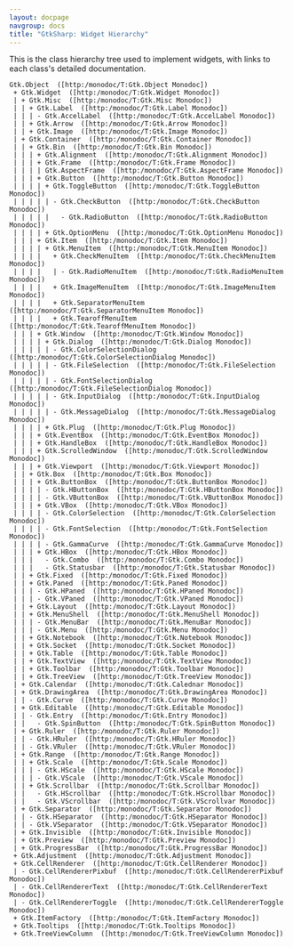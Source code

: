 ```yaml
---
layout: docpage
navgroup: docs
title: "GtkSharp: Widget Hierarchy"
---
```


This is the class hierarchy tree used to implement widgets, with links to each class's detailed documentation.

    Gtk.Object  ([http:/monodoc/T:Gtk.Object Monodoc])
     + Gtk.Widget  ([http:/monodoc/T:Gtk.Widget Monodoc])
     | + Gtk.Misc  ([http:/monodoc/T:Gtk.Misc Monodoc])
     | | + Gtk.Label  ([http:/monodoc/T:Gtk.Label Monodoc])
     | | | - Gtk.AccelLabel  ([http:/monodoc/T:Gtk.AccelLabel Monodoc])
     | | + Gtk.Arrow  ([http:/monodoc/T:Gtk.Arrow Monodoc])
     | | + Gtk.Image  ([http:/monodoc/T:Gtk.Image Monodoc])
     | + Gtk.Container  ([http:/monodoc/T:Gtk.Container Monodoc])
     | | + Gtk.Bin  ([http:/monodoc/T:Gtk.Bin Monodoc])
     | | | + Gtk.Alignment  ([http:/monodoc/T:Gtk.Alignment Monodoc])
     | | | + Gtk.Frame  ([http:/monodoc/T:Gtk.Frame Monodoc])
     | | | | Gtk.AspectFrame  ([http:/monodoc/T:Gtk.AspectFrame Monodoc])
     | | | + Gtk.Button  ([http:/monodoc/T:Gtk.Button Monodoc])
     | | | | + Gtk.ToggleButton  ([http:/monodoc/T:Gtk.ToggleButton Monodoc])
     | | | | | - Gtk.CheckButton  ([http:/monodoc/T:Gtk.CheckButton Monodoc])
     | | | | |   - Gtk.RadioButton  ([http:/monodoc/T:Gtk.RadioButton Monodoc])
     | | | | + Gtk.OptionMenu  ([http:/monodoc/T:Gtk.OptionMenu Monodoc])
     | | | + Gtk.Item  ([http:/monodoc/T:Gtk.Item Monodoc])
     | | | | + Gtk.MenuItem  ([http:/monodoc/T:Gtk.MenuItem Monodoc])
     | | | |   + Gtk.CheckMenuItem  ([http:/monodoc/T:Gtk.CheckMenuItem Monodoc])
     | | | |   | - Gtk.RadioMenuItem  ([http:/monodoc/T:Gtk.RadioMenuItem Monodoc])
     | | | |   + Gtk.ImageMenuItem  ([http:/monodoc/T:Gtk.ImageMenuItem Monodoc])
     | | | |   + Gtk.SeparatorMenuItem  ([http:/monodoc/T:Gtk.SeparatorMenuItem Monodoc])
     | | | |   + Gtk.TearoffMenuItem  ([http:/monodoc/T:Gtk.TearoffMenuItem Monodoc])
     | | | + Gtk.Window  ([http:/monodoc/T:Gtk.Window Monodoc])
     | | | | + Gtk.Dialog  ([http:/monodoc/T:Gtk.Dialog Monodoc])
     | | | | | - Gtk.ColorSelectionDialog  ([http:/monodoc/T:Gtk.ColorSelectionDialog Monodoc])
     | | | | | - Gtk.FileSelection  ([http:/monodoc/T:Gtk.FileSelection Monodoc])
     | | | | | - Gtk.FontSelectionDialog  ([http:/monodoc/T:Gtk.FileSelectionDialog Monodoc])
     | | | | | - Gtk.InputDialog  ([http:/monodoc/T:Gtk.InputDialog Monodoc])
     | | | | | - Gtk.MessageDialog  ([http:/monodoc/T:Gtk.MessageDialog Monodoc])
     | | | | + Gtk.Plug  ([http:/monodoc/T:Gtk.Plug Monodoc])
     | | | + Gtk.EventBox  ([http:/monodoc/T:Gtk.EventBox Monodoc])
     | | | + Gtk.HandleBox  ([http:/monodoc/T:Gtk.HandleBox Monodoc])
     | | | + Gtk.ScrolledWindow  ([http:/monodoc/T:Gtk.ScrolledWindow Monodoc])
     | | | + Gtk.Viewport  ([http:/monodoc/T:Gtk.Viewport Monodoc])
     | | + Gtk.Box  ([http:/monodoc/T:Gtk.Box Monodoc])
     | | | + Gtk.ButtonBox  ([http:/monodoc/T:Gtk.ButtonBox Monodoc])
     | | | | - Gtk.HButtonBox  ([http:/monodoc/T:Gtk.HButtonBox Monodoc])
     | | | | - Gtk.VButtonBox  ([http:/monodoc/T:Gtk.VButtonBox Monodoc])
     | | | + Gtk.VBox  ([http:/monodoc/T:Gtk.VBox Monodoc])
     | | | | - Gtk.ColorSelection  ([http:/monodoc/T:Gtk.ColorSelection Monodoc])
     | | | | - Gtk.FontSelection  ([http:/monodoc/T:Gtk.FontSelection Monodoc])
     | | | | - Gtk.GammaCurve  ([http:/monodoc/T:Gtk.GammaCurve Monodoc])
     | | | + Gtk.HBox  ([http:/monodoc/T:Gtk.HBox Monodoc])
     | | |   - Gtk.Combo  ([http:/monodoc/T:Gtk.Combo Monodoc])
     | | |   - Gtk.Statusbar  ([http:/monodoc/T:Gtk.Statusbar Monodoc])
     | | + Gtk.Fixed  ([http:/monodoc/T:Gtk.Fixed Monodoc])
     | | + Gtk.Paned  ([http:/monodoc/T:Gtk.Paned Monodoc])
     | | | - Gtk.HPaned  ([http:/monodoc/T:Gtk.HPaned Monodoc])
     | | | - Gtk.VPaned  ([http:/monodoc/T:Gtk.VPaned Monodoc])
     | | + Gtk.Layout  ([http:/monodoc/T:Gtk.Layout Monodoc])
     | | + Gtk.MenuShell  ([http:/monodoc/T:Gtk.MenuShell Monodoc])
     | | | - Gtk.MenuBar  ([http:/monodoc/T:Gtk.MenuBar Monodoc])
     | | | - Gtk.Menu  ([http:/monodoc/T:Gtk.Menu Monodoc])
     | | + Gtk.Notebook  ([http:/monodoc/T:Gtk.Notebook Monodoc])
     | | + Gtk.Socket  ([http:/monodoc/T:Gtk.Socket Monodoc])
     | | + Gtk.Table  ([http:/monodoc/T:Gtk.Table Monodoc])
     | | + Gtk.TextView  ([http:/monodoc/T:Gtk.TextView Monodoc])
     | | + Gtk.Toolbar  ([http:/monodoc/T:Gtk.Toolbar Monodoc])
     | | + Gtk.TreeView  ([http:/monodoc/T:Gtk.TreeView Monodoc])
     | + Gtk.Calendar  ([http:/monodoc/T:Gtk.Calednar Monodoc])
     | + Gtk.DrawingArea  ([http:/monodoc/T:Gtk.DrawingArea Monodoc])
     | | - Gtk.Curve  ([http:/monodoc/T:Gtk.Curve Monodoc])
     | + Gtk.Editable  ([http:/monodoc/T:Gtk.Editable Monodoc])
     | | - Gtk.Entry  ([http:/monodoc/T:Gtk.Entry Monodoc])
     | |   - Gtk.SpinButton  ([http:/monodoc/T:Gtk.SpinButton Monodoc])
     | + Gtk.Ruler  ([http:/monodoc/T:Gtk.Ruler Monodoc])
     | | - Gtk.HRuler  ([http:/monodoc/T:Gtk.HRuler Monodoc])
     | | - Gtk.VRuler  ([http:/monodoc/T:Gtk.VRuler Monodoc])
     | + Gtk.Range  ([http:/monodoc/T:Gtk.Range Monodoc])
     | | + Gtk.Scale  ([http:/monodoc/T:Gtk.Scale Monodoc])
     | | | - Gtk.HScale  ([http:/monodoc/T:Gtk.HScale Monodoc])
     | | | - Gtk.VScale  ([http:/monodoc/T:Gtk.VScale Monodoc])
     | | + Gtk.Scrollbar  ([http:/monodoc/T:Gtk.Scrollbar Monodoc])
     | |   - Gtk.HScrollbar  ([http:/monodoc/T:Gtk.HScrollbar Monodoc])
     | |   - Gtk.VScrollbar  ([http:/monodoc/T:Gtk.VScrollvar Monodoc])
     | + Gtk.Separator  ([http:/monodoc/T:Gtk.Separator Monodoc])
     | | - Gtk.HSeparator  ([http:/monodoc/T:Gtk.HSeparator Monodoc])
     | | - Gtk.VSeparator  ([http:/monodoc/T:Gtk.VSeparator Monodoc])
     | + Gtk.Invisible  ([http:/monodoc/T:Gtk.Invisible Monodoc])
     | + Gtk.Preview  ([http:/monodoc/T:Gtk.Preview Monodoc])
     | + Gtk.ProgressBar  ([http:/monodoc/T:Gtk.ProgressBar Monodoc])
     + Gtk.Adjustment  ([http:/monodoc/T:Gtk.Adjustment Monodoc])
     + Gtk.CellRenderer  ([http:/monodoc/T:Gtk.CellRenderer Monodoc])
     | - Gtk.CellRendererPixbuf  ([http:/monodoc/T:Gtk.CellRendererPixbuf Monodoc])
     | - Gtk.CellRendererText  ([http:/monodoc/T:Gtk.CellRendererText Monodoc])
     | - Gtk.CellRendererToggle  ([http:/monodoc/T:Gtk.CellRendererToggle Monodoc])
     + Gtk.ItemFactory  ([http:/monodoc/T:Gtk.ItemFactory Monodoc])
     + Gtk.Tooltips  ([http:/monodoc/T:Gtk.Tooltips Monodoc])
     + Gtk.TreeViewColumn  ([http:/monodoc/T:Gtk.TreeViewColumn Monodoc])

